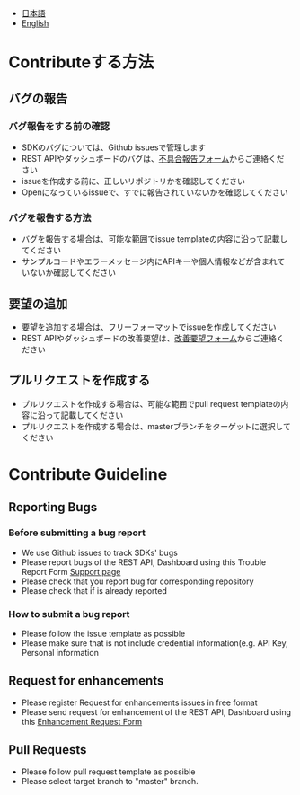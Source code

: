 - [日本語](#ja)
- [English](#en)

# Contributeする方法<a name="ja">

## バグの報告

### バグ報告をする前の確認

- SDKのバグについては、Github issuesで管理します
 - REST APIやダッシュボードのバグは、[不具合報告フォーム](https://inquiry.nifty.com/webeq/pub/mbaas/bug_report_auth)からご連絡ください
 - issueを作成する前に、正しいリポジトリかを確認してください
 - Openになっているissueで、すでに報告されていないかを確認してください

### バグを報告する方法

- バグを報告する場合は、可能な範囲でissue templateの内容に沿って記載してください
- サンプルコードやエラーメッセージ内にAPIキーや個人情報などが含まれていないか確認してください

## 要望の追加

- 要望を追加する場合は、フリーフォーマットでissueを作成してください
 - REST APIやダッシュボードの改善要望は、[改善要望フォーム](https://inquiry.nifty.com/webeq/pub/mbaas/improvement_auth)からご連絡ください

## プルリクエストを作成する

- プルリクエストを作成する場合は、可能な範囲でpull request templateの内容に沿って記載してください
- プルリクエストを作成する場合は、masterブランチをターゲットに選択してください

# Contribute Guideline<a name="en">

## Reporting Bugs

### Before submitting a bug report

- We use Github issues to track SDKs' bugs
 - Please report bugs of the REST API, Dashboard using this Trouble Report Form [Support page](https://inquiry.nifty.com/webeq/pub/mbaas/bug_report_auth)
 - Please check that you report bug for corresponding repository
 - Please check that if is already reported

### How to submit a bug report

- Please follow the issue template as possible
- Please make sure that is not include credential information(e.g. API Key, Personal information

## Request for enhancements

- Please register Request for enhancements issues in free format
 - Please send request for enhancement of the REST API, Dashboard using this [Enhancement Request Form](https://inquiry.nifty.com/webeq/pub/mbaas/improvement_auth)

## Pull Requests

- Please follow pull request template as possible
- Please select target branch to "master" branch.
